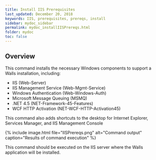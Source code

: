 ```yaml
---
title: Install IIS Prerequisites
last_updated: December 20, 2018
keywords: IIS, prerequisites, prereqs, install
sidebar: mydoc_sidebar
permalink: mydoc_installIISPrereqs.html
folder: mydoc
toc: false
---
```


## Overview

This command installs the necessary Windows components to support a Walls installation, including:
* IIS (Web-Server) 
* IIS Management Service (Web-Mgmt-Service)
* Windows Authentication (Web-Windows-Auth)
* Microsoft Message Queuing (MSMQ)
* .NET 4.5 (NET-Framework-45-Features)
* WCF HTTP Activation (NET-WCF-HTTP-Activation45)

This command also adds shortcuts to the desktop for Internet Explorer, Services Manager, and IIS Management Console

{% include image.html file="IISPrereqs.png" alt="Command output" caption="Results of command execution" %}

This command should be executed on the IIS server where the Walls application will be installed.

